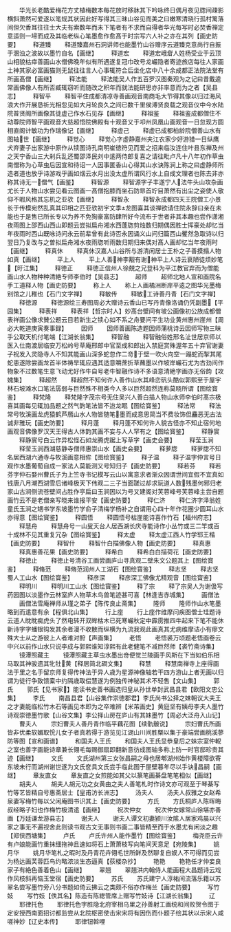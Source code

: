 <!-- { "loadSidebar": true } -->
　　华光长老酷爱梅花方丈植梅数本每花放时移牀其下吟咏终日偶月夜见牎间疎影横斜萧然可爱遂以笔规其状因此好写得其三昧山谷见而美之曰嫩寒清晓行孤村篱落间但欠香耳往往士大夫有索数年而未下笔者有不求而自得者华光每写时必焚香禅定意适则一埽而成及其临老纵心笔墨愈作愈髙于时宗写六人补之亦在其列【画史防要】
　　释道臻
　　释道臻嘉州石洞讲师也能墨竹山谷赠序云道臻克意尚行自振于溷浊之波故以墨竹自名【画继】
　　释道宏
　　释道宏峨睂人姓杨受业于云顶山相貌枯瘁善画山水僧佛晚年似有所遇遂复冠巾改号龙巗隐者寄迹旅店每往人家画土神其家必富画猫则无鼠往往言人心事辄符合后坐化店中八十余成都正法院法堂有所画髙僧【画继】
　　释法能
　　释法能吴人作五百罗汉图秦观为之记曰昔戴逵常画佛像人有所否臧辄窃听而随改之积年而就法能研思亦非率意而为之者【吴县志】
　　释智平
　　释智平住成都清凉寺善画观音南商毛大节得其像以归过海风浪大作开展恳祈光相忽见如大月轮良久之间已数千里侯溥贤良载之观音仪中今水陆院普贤阁所画像其徒虚己作水石见存【画继】
　　释祖鉴
　　释祖鉴成都僧住不动尊院师智平画观音大慈超悟院佛殿有十观音又于卭州凤凰山画观音一日忽现方圆相直阁计敏功为作瑞像记【画继】
　　释虚己
　　释虚已成都柏龄院僧善山水有图轴世【画继】
　　释觉心
　　释觉心字虚静嘉州夹江农家少好游猎一日纵鹰犬弃妻子出家游中原作从犊图诗孔南明崔徳符见而爱之招来临汝连住叶县东禅及州之天宁香山三大刹兵乱还蜀邵泽民刘中逺两侍郎复喜之请往毗卢凡十八年初作草虫南僧称为心草虫后因宣和待诏一人因事匿香山心得其山水诀陈涧上称之曰虚静师所造者道也放乎诗游戏乎画如烟云水月出没太虚所谓风行水上自成文理者也陈去非亦称其诗无一僧气【画鉴】
　　释智源
　　释智源字子丰遂宁人法牛头山攻杂画尤长于人物山水尝见看云图画一髙僧抱膝而坐石防昻首竚目萧然有出尘之姿使人敬仰不暇风格其忘机之亚欤【画继】
　　释智永
　　释智永成都四天王院僧工小景长于传模宛然乱真其印相之匹亚欤初宇文季龙图喜其谈禅欲请住院永辞曰亲在未能也于是售已所长专以为养不免狥豪富防肆所好今流布于世者非其本趣也尝作潇湘夜雨图上邵西山西山即题云尝拟扁舟湘水西蓬牎剪烛数归期偶因胜士挥豪处却忆当年夜雨时西山既咏诗问永云前辈曾有此诗否永因诵义山问归篇西山矍然急取诗以归翌日乃复改与之曽拟扁舟湘水夜雨牎听雨数归期归来偶对髙人画却忆当年夜雨时【画继】
　　释真休
　　释真休汉嘉人山谷所与游清闲居士王朴之子善摸搨人物如真【画继】
　　平上人
　　平上人善神李觏有谢神平上人诗云衰陋徒烦妙笔【旴江集】
　　释徳正
　　释徳正信州人徐兢之兄登科为平江教官弃而为僧能画山水人物种种清絶专师李伯时【吴县志】
　　超师
　　超师北地人宣和画院名手工道释人物【画史防要】
　　称上人
　　称上人画橘洲断岸平逺之图华光墨梅别馆之儿稚也【石门文字禅】
　　释敏传
　　释敏工诗善丹青【石门文字禅】
　　释徳源
　　释徳源绘三寿图周必大赠诗云香山已写丹青像洛诵仍凭副墨【平园集】
　　释表祥
　　释表祥【哲宗时人】妙髙台壁间有坡公画像初公族成都僧表祥画公像求賛公题云目若新生之犊心如不系之舟要问平生功业黄州惠州崖州【周必大乾道庚寅奏事録】
　　因师
　　因师善画陈造题因师蒲桃诗云因师写物三昧手公取天机付笔端【江湖长翁集】
　　释智融
　　释智融俗姓邢名沚世居京师以医入仕南渡居临安万松岭号草庵邢郎中官至成和郎出入禁庭赏殊渥年五十弃官谢妻子祝发入灵隐寺人不知其能画山深多蛇忽作二竒于壁一吹火向空一蹋蛇而掣其尾蛇患遂除尝画龙首半体祷旱辄应遇其适意嚼蔗折草蘸墨以作坡岸巗石尤为古劲间作物象不过数笔生意飞动尤好作牛自号老牛智融作诗不多语意清絶字画亦无俗韵【攻媿集】
　　释超然
　　释超然不知何许人善作山水其峰峦矾头酷似郭熙至于屋宇林石坡滩水口笔法孱弱与巨然殊不相类今人多以巨然超然连称莫晓所谓【图绘寳鉴】
　　释梵隆
　　释梵隆字茂宗号无住吴兴人善白描人物山水师李伯时髙宗极喜其画每见辄加品题之然气韵笔法皆不迨龙眠【图绘寳鉴】
　　释法常
　　释法常号牧溪画龙虎猿鹤芦鴈山水人物皆随笔墨而成意思简当不费妆饰但麤恶无古法诚非雅玩【画史防要】
　　释月蓬
　　释月蓬不知何许人貌古怪亦不知止宿何地画观音佛像罗汉天王得古人体韵其画不妄与人人罕有之【图绘寳鉴】
　　释静賔
　　释静賔号白云作异松怪石如龙腾虎踞上写草字【画史会要】
　　释莹玉涧
　　释莹玉涧西湖慈静寺僧师惠崇山水【画史会要】
　　释萝牎
　　释萝牎不知名居西湖六通寺与牧溪画意相侔【图绘寳鉴】
　　释子温
　　释子温字仲言号日观作水墨葡萄自成一家法人莫能测又号知归子【画史防要】
　　释若芬
　　释若芬字仲石婺州曹氏子为上竺寺书记模写云山以寓意求者渐众因谓世间宜假不宜真如钱唐八月潮西湖雪后诸峰极天下伟观二三子当面蹉过却求玩道人数残墨何邪归老家山古涧侧流苍壁间占胜作亭扁曰玉涧因以为号又建阁对芙蓉峰号芙蓉峰主尝自题画竹云不是老僧亲写晓来谁报平安【画史防要】
　　释仁济
　　释仁济字泽翁姓童氏玉涧之甥书学东坡墨竹学俞子清梅学杨补之自谓用心四十年作花圈少圆耳山水亦得意【图绘寳鉴】
　　释圆悟
　　释圆悟号枯崖能诗喜作竹石【福州府志】
　　释慧舟
　　释慧舟号一山叟天台人居西湖长庆寺能诗作小丛竹或三二竿或百十成林不见其重复冗杂【图绘寳鉴】
　　释太虚
　　释太虚江西人竹学郓王楷【画史防要】
　　释智什
　　释智什白描佛像人物【画史防要】
　　释真惠
　　释真惠善花果【画史防要】
　　释希白
　　释希白白描荷花【画史防要】
　　释徳止
　　释徳止号清谷工画尝画庐山寻真观二壁朱文公题其上【图绘寳鉴】
　　释脩范
　　释脩范润州人工湖石【图绘寳鉴】
　　释志坚
　　释志坚蜀人工山水【图绘寳鉴】
　　释彦深
　　释彦深工佛像尤精观音【图绘寳鉴】
　　释明川
　　释明川工山水【图绘寳鉴】
　　释了宗
　　释了宗吴人为谢伋写药园图以淡墨作云林室庐人物草木鸟兽笔迹甚可喜【林逢吉赤城集】
　　画僧法
　　画僧法雪庵禅师从瑾之弟子【陈传良止斋集】
　　隆师
　　隆师作山水笔墨略到而逺意有余【程俱北山集】
　　行上座
　　行上座作维摩问疾图僧士珪题诗云道人眈眈痴虎头了然电转开双眸枯木已死寒巗秋定中霹雳推四牛起来下笔不能休新诗字字蟠银钩发其余者漫不收散而纵横为九流我观此画真其尤病维摩诘小有瘳文殊大士从之游彼上人者难对酧【声画集】
　　老悟
　　老悟裘万顷题老悟画卷云中兴以前作山水只说李成与郭熙谁知淳熙有此老健笔不减巨然师【裘竹斋诗集】
　　镜潭照藏主
　　镜潭照藏主草虫水墨出竒便觉兰陵画手风斯在下当如伯乐相马取其神骏遗其牝牡黄【释居简北磵文集】
　　释慧
　　释慧南禅寺上座得画法于里之名手留京师复得传神法于异人歳为星源神像轴若干四方游山上者无画以归谓为徒行争致馈槖中约隔歳取偿慧遂为例独传神秘其术不轻售【文山集】
　　郭氏
　　郭氏【见书家】能读书史善书画选归皇从孙世单封武昌县君【欧阳文忠公集】
　　李氏
　　南昌县君【山谷集作崇徳郡君】李氏尚书公择之妹朝议大夫王之才妻能临松竹木石等画见本即为之卒难辨【米芾画史】黄庭坚有姨母李夫人墨竹诗观崇徳墨竹歌【山谷文集】李公择山房在庐山有其妹墨竹【周必大泛舟入山记】
　　曹夫人
　　宗妇曹夫人善丹青作临平藕花图【续骩骳说】
　　宗妇曹氏所画皆非优柔软媚取恱儿女子者真若得于游览见江湖山川间胜槩以集于豪端尝画桃溪蓼防等图【宣和画谱】
　　和国夫人王氏
　　和国夫人王氏显恭皇后之妹宗室仲輗之室也善字画能诗章兼长翎毛每赐御扇即翻新意彷成图轴多称上防一时官邸珍贵其迹【画继】
　　文氏
　　文氏湖州第三女张昌嗣之母也居郫湖州始作黄楼障欲寄东坡未行而湖州谢世遂为文氏奁具文氏尝手临此图于屋壁暮年尽以手诀昌嗣【画继】
　　章友直女
　　章友直之女煎能如其父以篆笔画棊盘笔笔相似【画继】
　　胡夫人
　　胡夫人胡元功之女黄由之夫人善笔札时作诗文亦可观至于琴棊写竹等艺皆精自号惠斋居士【皇甫汸长洲志】
　　汤夫人
　　汤夫人叔雅之女赵希泉妻写梅竹每以父闲庵图书识其上【画史防要】
　　方氏
　　方氏桐庐人陈晖晦叔经略子妇也作梅竹极清逺【画继】
　　祝次仲女
　　祝次仲女嫁常山徐堪亦善画【万廷谦龙游县志】
　　谢夫人
　　谢夫人谭文初妻颍川汝隂人居家鸡晨以兴家之事无不遍视舍此则读书观古文无事则书画二事皆精至而于水墨尤有闲淡之趣【郑侠西塘集】
　　卢氏
　　卢氏许州人能作墨竹【图绘寳鉴】
　　梅尧臣云许有卢娘能画竹重抹细拖神且速如将石上萧萧枝写向笔间天意足【宛陵集】
　　姚月华
　　姚月华笔札之暇时及丹青花卉翎毛世所鲜及然聊复自娱人不可得而见尝为杨达画芙蓉匹鸟约略浓淡生态逼真【荻楼杂抄】
　　艳艳
　　艳艳任才仲妾良家子有絶色善着色山【画继】
　　翠翘
　　翠翘洪内翰侍人能画程大昌题诗云戏作风枝斜再恼玉堂宿【画史防要】
　　苏氏
　　苏氏建宁人淳祐间流落乐籍以苏翠名尝写墨竹旁八分书题如倚云拂云之类颇不俗亦作梅兰【画史防要】
　　写竹妓
　　写竹妓【佚其名】陈造有陈緫管席上赠写竹妓诗【江湖长翁集】
　　辽
　　耶律托色
　　耶律托色字胜隐北府宰相乌里之孙善射工画统和间败贺令图于定安授西南面招讨都监尝从北院枢密使击宋宋将有因伤而仆题子绘其状以示宋人咸嗟神妙【辽史本传】
　　耶律钮斡哩

